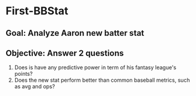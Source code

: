 # First-BBStat

## Goal: Analyze Aaron new batter stat 
## Objective: Answer 2 questions

1) Does is have any predictive power in term of his fantasy league's points?
2) Does the new stat perform better than common baseball metrics, such as avg and ops? 
